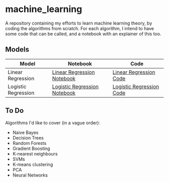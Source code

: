 # machine_learning

A repository containing my efforts to learn machine learning theory, by coding the algorithms from scratch. For each algorithm, I intend to have some code that can be called, and a notebook with an explainer of this too.

## Models

|Model|Notebook|Code|
|-----|--------|----|
|Linear Regression|[Linear Regression Notebook](<https://github.com/jme-taylor/machine_learning/blob/main/nbs/linear_regression.ipynb>)|[Linear Regression Code](<https://github.com/jme-taylor/machine_learning/blob/main/machine_learning/linear_regression.py>)|
|Logistic Regression|[Logistic Regression Notebook](https://github.com/jme-taylor/machine_learning/blob/main/nbs/logistic_regression.ipynb)|[Logistic Regression Code](https://github.com/jme-taylor/machine_learning/blob/main/machine_learning/logistic_regression.py)

## To Do

Algorithms I'd like to cover (in a vague order):

* Naive Bayes
* Decision Trees
* Random Forests
* Gradient Boosting
* K-nearest neighbours
* SVMs
* K-means clustering
* PCA
* Neural Networks
